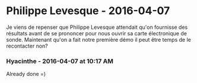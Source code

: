# Philippe Levesque  - 2016-04-07

Je viens de repenser que Philippe Levesque attendait qu'on fournisse des résultats avant de se prononcer pour nous ouvrir sa carte électronique de sonde. Maintenant qu'on a fait notre première démo il peut être temps de le recontacter non?

### **Hyacinthe** - 2016-04-07 at 10:17 AM

Already done =)

